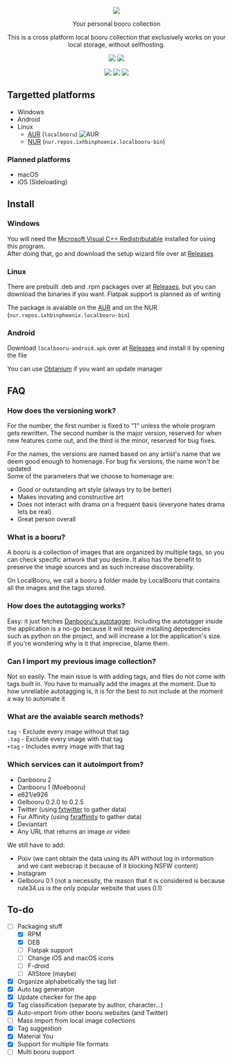 <p align="center"><img src="assets/promotional/banner + screenshot.png"/></p>

<p align="center">
    Your personal booru collection
</p>
<p align="center">
    This is a cross platform local booru collection that exclusively works on your local storage, without selfhosting.
</p>
<p align="center">
    <img src="https://img.shields.io/github/issues/resucutie/localbooru?style=for-the-badge&color=673AB7"/>
    <img src="https://img.shields.io/github/issues-pr/resucutie/localbooru?style=for-the-badge&color=673AB7"/>
</p>
<p align="center">
    <a href="https://en.liberapay.com/resucutie"><img src="https://img.shields.io/liberapay/receives/resucutie?style=for-the-badge&logo=liberapay"/></a>
    <a href="https://github.com/sponsors/resucutie"><img src="https://img.shields.io/github/sponsors/resucutie?style=for-the-badge&logo=githubsponsors&color=EA4AAA"/></a>
    <a href="https://discord.gg/D5kdKePY52"><img src="https://img.shields.io/badge/check%20our%20discord%20server-673AB7?style=for-the-badge"/></a>
</p>


## Targetted platforms
- Windows
- Android
- Linux
  - [AUR](https://aur.archlinux.org/packages/localbooru) (`localbooru`) ![AUR](https://img.shields.io/aur/version/localbooru)
  - [NUR](https://github.com/ixhbinphoenix/nur-packages) (`nur.repos.ixhbinphoenix.localbooru-bin`)

### Planned platforms
- macOS
- iOS (Sideloading)

## Install
### Windows
You will need the [Microsoft Visual C++ Redistributable](https://aka.ms/vs/17/release/vc_redist.x64.exe) installed for using this program.  
After doing that, go and download the setup wizard file over at [Releases](https://github.com/resucutie/localbooru/releases/latest)

<!-- ### macOS
Download `localbooru-macos.zip` over at [Releases](https://github.com/resucutie/localbooru/releases/latest), extract its file contents and grab the LocalBooru.app file -->

### Linux
There are prebuilt .deb and .rpm packages over at [Releases](https://github.com/resucutie/localbooru/releases/latest), but you can download the binaries if you want. Flatpak support is planned as of writing  

The package is avaiable on the [AUR](https://aur.archlinux.org/packages/localbooru) and on the NUR (`nur.repos.ixhbinphoenix.localbooru-bin`)


### Android
Download `localbooru-android.apk` over at [Releases](https://github.com/resucutie/localbooru/releases/latest) and install it by opening the file

You can use [Obtanium](https://github.com/ImranR98/Obtainium) if you want an update manager


## FAQ
### How does the versioning work?
For the number, the first number is fixed to "1" unless the whole program gets rewritten. The second number is the major version, reserved for when new features come out, and the third is the minor, reserved for bug fixes.

For the names, the versions are named based on any artist's name that we deem good enough to homenage. For bug fix versions, the name won't be updated  
Some of the parameters that we choose to homenage are:
- Good or outstanding art style (always try to be better)
- Makes inovating and constructive art
- Does not interact with drama on a frequent basis (everyone hates drama lets be real)
- Great person overall

### What is a booru?
A booru is a collection of images that are organized by multiple tags, so you can check specific artwork that you desire. It also has the benefit to preserve the image sources and as such increase discoverability.

On LocalBooru, we call a booru a folder made by LocalBooru that contains all the images and the tags stored.

### How does the autotagging works?
Easy: it just fetches [Danbooru's autotagger](https://autotagger.donmai.us/). Including the autotagger inside the application is a no-go because it will require installing depedencies such as python on the project, and will increase a lot the application's size. If you're wondering why is it that imprecise, blame them.

### Can I import my previous image collection?
Not so easily. The main issue is with adding tags, and files do not come with tags built in. You have to manually add the images at the moment. Due to how unreliable autotagging is, it is for the best to not include at the moment a way to automate it

### What are the avaiable search methods?
`tag` - Exclude every image without that tag  
`-tag` - Exclude every image with that tag  
`+tag` - Includes every image with that tag  

### Which services can it autoimport from?
- Danbooru 2
- Danbooru 1 (Moebooru)
- e621/e926
- Gelbooru 0.2.0 to 0.2.5
- Twitter (using [fxtwitter](https://fxtwitter.com) to gather data)
- Fur Affinity (using [fxraffinity](https://fxraffinity.net) to gather data)
- Deviantart
- Any URL that returns an image or video

We still have to add:
- Pixiv (we cant obtain the data using its API without log in information and we cant webscrap it because of it blocking NSFW content)
- Instagram
- Gelbooru 0.1 (not a necessity, the reason that it is considered is because rule34.us is the only popular website that uses 0.1)

## To-do
- [ ] Packaging stuff
    - [x] RPM
    - [x] DEB
    - [ ] Flatpak support
    - [ ] Change iOS and macOS icons
    - [ ] F-droid
    - [ ] AltStore (maybe)
- [x] Organize alphabetically the tag list
- [x] Auto tag generation
- [x] Update checker for the app
- [x] Tag classification (separate by author, character...)
- [x] Auto-import from other booru websites (and Twitter)
- [ ] Mass import from local image collections
- [x] Tag suggestion
- [x] Material You
- [x] Support for multiple file formats
- [ ] Multi booru support
